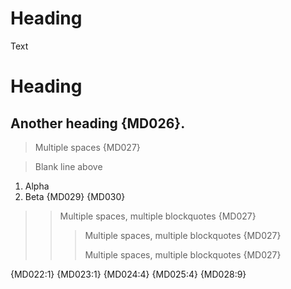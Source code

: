  # Heading
Text

# Heading

## Another heading {MD026}.

>  Multiple spaces {MD027}

> Blank line above

1. Alpha
3.  Beta {MD029} {MD030}

> >  Multiple spaces, multiple blockquotes {MD027}
> >
> > >  Multiple spaces, multiple blockquotes {MD027}
> > >
>  > > Multiple spaces, multiple blockquotes {MD027}

{MD022:1} {MD023:1} {MD024:4} {MD025:4} {MD028:9}
